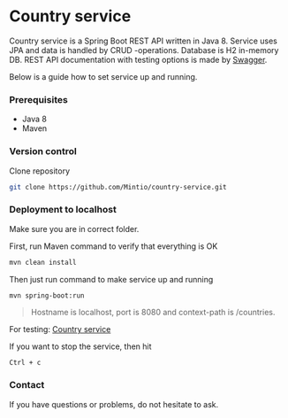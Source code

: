 # Country service #

Country service is a Spring Boot REST API written in Java 8. 
Service uses JPA and data is handled by CRUD -operations. Database is H2 in-memory DB.
REST API documentation with testing options is made by [Swagger](https://swagger.io/).

Below is a guide how to set service up and running.

### Prerequisites ###

* Java 8
* Maven

### Version control ###

Clone repository

```bash
git clone https://github.com/Mintio/country-service.git
```

### Deployment to localhost ###

Make sure you are in correct folder. 

First, run Maven command to verify that everything is OK

```bash
mvn clean install
```
Then just run command to make service up and running 

```bash
mvn spring-boot:run
```
>Hostname is localhost, port is 8080 and context-path is /countries.

For testing: [Country service](http://localhost:8080/countries/swagger-ui.html)

If you want to stop the service, then hit

```
Ctrl + c
```

### Contact ###

If you have questions or problems, do not hesitate to ask.